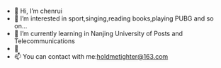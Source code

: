 - 👋 Hi, I’m chenrui
- 👀 I’m interested in sport,singing,reading books,playing PUBG and so on...
- 🌱 I’m currently learning in Nanjing University of Posts and Telecommunications
- 💞️ 
- 📫 You can contact with me:holdmetighter@163.com

<!---
chenrui19961203/chenrui19961203 is a ✨ special ✨ repository because its `README.md` (this file) appears on your GitHub profile.
You can click the Preview link to take a look at your changes.
--->
